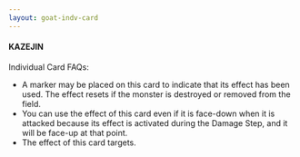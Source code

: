 ```yaml
---
layout: goat-indv-card
---
```


#### KAZEJIN

Individual Card FAQs:

*   A marker may be placed on this card to indicate that its effect has been used. The effect resets if the monster is destroyed or removed from the field.
*   You can use the effect of this card even if it is face-down when it is attacked because its effect is activated during the Damage Step, and it will be face-up at that point.
*   The effect of this card targets.
